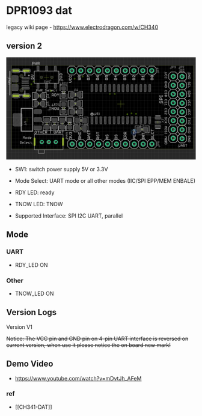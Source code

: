 
# DPR1093 dat 

legacy wiki page - https://www.electrodragon.com/w/CH340


## version 2

![](10-17-16-22-08-2023.png)

- SW1: switch power supply 5V or 3.3V
- Mode Select: UART mode or all other modes (IIC/SPI EPP/MEM ENBALE)

- RDY LED: ready 
- TNOW LED: TNOW

- Supported Interface: SPI I2C UART, parallel 


## Mode 

### UART

- RDY_LED ON


### Other 

- TNOW_LED ON 

## Version Logs 

Version V1

~~Notice: The VCC pin and GND pin on 4-pin UART interface is reversed on current version, when use it please notice the on board new mark!~~


## Demo Video 

- https://www.youtube.com/watch?v=mDvtJh_AFeM


### ref 


- [[CH341-DAT]]